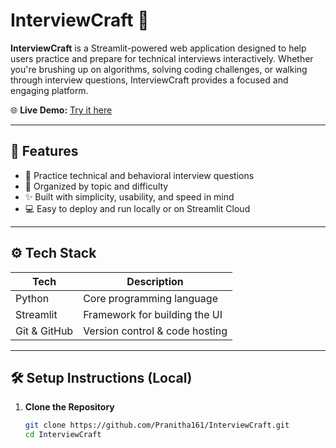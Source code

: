 # InterviewCraft 🎯

**InterviewCraft** is a Streamlit-powered web application designed to help users practice and prepare for technical interviews interactively. Whether you're brushing up on algorithms, solving coding challenges, or walking through interview questions, InterviewCraft provides a focused and engaging platform.

🌐 **Live Demo:** [Try it here](https://pranitha161-interviewcraft-interviewpractice-rgm3aq.streamlit.app/)

---

## 📌 Features

- 🧠 Practice technical and behavioral interview questions
- 🎯 Organized by topic and difficulty
- ✨ Built with simplicity, usability, and speed in mind
- 💻 Easy to deploy and run locally or on Streamlit Cloud

---

## ⚙️ Tech Stack

| Tech      | Description                         |
|-----------|-------------------------------------|
| Python    | Core programming language            |
| Streamlit | Framework for building the UI        |
| Git & GitHub | Version control & code hosting    |

---

## 🛠️ Setup Instructions (Local)

1. **Clone the Repository**

   ```bash
   git clone https://github.com/Pranitha161/InterviewCraft.git
   cd InterviewCraft
